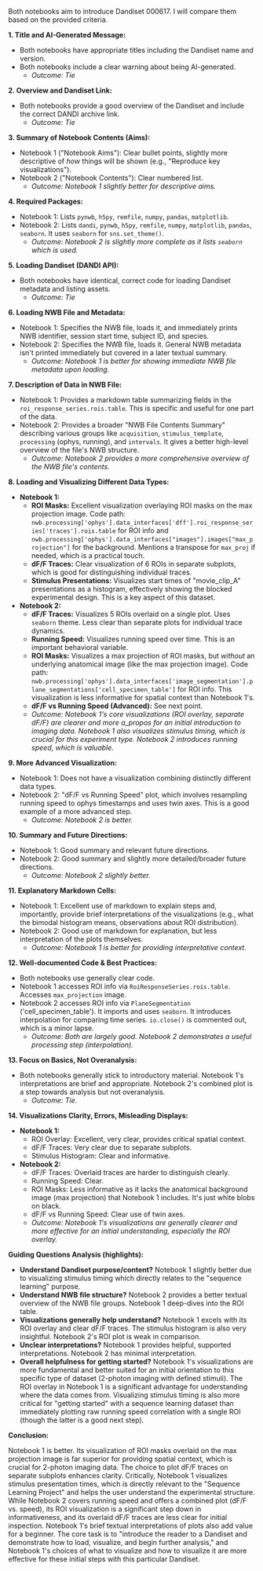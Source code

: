 Both notebooks aim to introduce Dandiset 000617. I will compare them based on the provided criteria.

**1. Title and AI-Generated Message:**
*   Both notebooks have appropriate titles including the Dandiset name and version.
*   Both notebooks include a clear warning about being AI-generated.
    *   *Outcome: Tie*

**2. Overview and Dandiset Link:**
*   Both notebooks provide a good overview of the Dandiset and include the correct DANDI archive link.
    *   *Outcome: Tie*

**3. Summary of Notebook Contents (Aims):**
*   Notebook 1 ("Notebook Aims"): Clear bullet points, slightly more descriptive of *how* things will be shown (e.g., "Reproduce key visualizations").
*   Notebook 2 ("Notebook Contents"): Clear numbered list.
    *   *Outcome: Notebook 1 slightly better for descriptive aims.*

**4. Required Packages:**
*   Notebook 1: Lists `pynwb`, `h5py`, `remfile`, `numpy`, `pandas`, `matplotlib`.
*   Notebook 2: Lists `dandi`, `pynwb`, `h5py`, `remfile`, `numpy`, `matplotlib`, `pandas`, `seaborn`. It uses `seaborn` for `sns.set_theme()`.
    *   *Outcome: Notebook 2 is slightly more complete as it lists `seaborn` which is used.*

**5. Loading Dandiset (DANDI API):**
*   Both notebooks have identical, correct code for loading Dandiset metadata and listing assets.
    *   *Outcome: Tie*

**6. Loading NWB File and Metadata:**
*   Notebook 1: Specifies the NWB file, loads it, and immediately prints NWB identifier, session start time, subject ID, and species.
*   Notebook 2: Specifies the NWB file, loads it. General NWB metadata isn't printed immediately but covered in a later textual summary.
    *   *Outcome: Notebook 1 is better for showing immediate NWB file metadata upon loading.*

**7. Description of Data in NWB File:**
*   Notebook 1: Provides a markdown table summarizing fields in the `roi_response_series.rois.table`. This is specific and useful for one part of the data.
*   Notebook 2: Provides a broader "NWB File Contents Summary" describing various groups like `acquisition`, `stimulus_template`, `processing` (ophys, running), and `intervals`. It gives a better high-level overview of the file's NWB structure.
    *   *Outcome: Notebook 2 provides a more comprehensive overview of the NWB file's contents.*

**8. Loading and Visualizing Different Data Types:**
*   **Notebook 1:**
    *   **ROI Masks:** Excellent visualization overlaying ROI masks on the max projection image. Code path: `nwb.processing['ophys'].data_interfaces['dff'].roi_response_series['traces'].rois.table` for ROI info and `nwb.processing['ophys'].data_interfaces["images"].images["max_projection"]` for the background. Mentions a transpose for `max_proj` if needed, which is a practical touch.
    *   **dF/F Traces:** Clear visualization of 6 ROIs in separate subplots, which is good for distinguishing individual traces.
    *   **Stimulus Presentations:** Visualizes start times of "movie_clip_A" presentations as a histogram, effectively showing the blocked experimental design. This is a key aspect of this dataset.
*   **Notebook 2:**
    *   **dF/F Traces:** Visualizes 5 ROIs overlaid on a single plot. Uses `seaborn` theme. Less clear than separate plots for individual trace dynamics.
    *   **Running Speed:** Visualizes running speed over time. This is an important behavioral variable.
    *   **ROI Masks:** Visualizes a max projection of ROI masks, but *without* an underlying anatomical image (like the max projection image). Code path: `nwb.processing['ophys'].data_interfaces['image_segmentation'].plane_segmentations['cell_specimen_table']` for ROI info. This visualization is less informative for spatial context than Notebook 1's.
    *   **dF/F vs Running Speed (Advanced):** See next point.
    *   *Outcome: Notebook 1's core visualizations (ROI overlay, separate dF/F) are clearer and more a_propos for an initial introduction to imaging data. Notebook 1 also visualizes stimulus timing, which is crucial for this experiment type. Notebook 2 introduces running speed, which is valuable.*

**9. More Advanced Visualization:**
*   Notebook 1: Does not have a visualization combining distinctly different data types.
*   Notebook 2: "dF/F vs Running Speed" plot, which involves resampling running speed to ophys timestamps and uses twin axes. This is a good example of a more advanced step.
    *   *Outcome: Notebook 2 is better.*

**10. Summary and Future Directions:**
*   Notebook 1: Good summary and relevant future directions.
*   Notebook 2: Good summary and slightly more detailed/broader future directions.
    *   *Outcome: Notebook 2 slightly better.*

**11. Explanatory Markdown Cells:**
*   Notebook 1: Excellent use of markdown to explain steps and, importantly, provide brief interpretations of the visualizations (e.g., what the bimodal histogram means, observations about ROI distribution).
*   Notebook 2: Good use of markdown for explanation, but less interpretation of the plots themselves.
    *   *Outcome: Notebook 1 is better for providing interpretative context.*

**12. Well-documented Code & Best Practices:**
*   Both notebooks use generally clear code.
*   Notebook 1 accesses ROI info via `RoiResponseSeries.rois.table`. Accesses `max_projection` image.
*   Notebook 2 accesses ROI info via `PlaneSegmentation` ('cell_specimen_table'). It imports and uses `seaborn`. It introduces interpolation for comparing time series. `io.close()` is commented out, which is a minor lapse.
    *   *Outcome: Both are largely good. Notebook 2 demonstrates a useful processing step (interpolation).*

**13. Focus on Basics, Not Overanalysis:**
*   Both notebooks generally stick to introductory material. Notebook 1's interpretations are brief and appropriate. Notebook 2's combined plot is a step towards analysis but not overanalysis.
    *   *Outcome: Tie.*

**14. Visualizations Clarity, Errors, Misleading Displays:**
*   **Notebook 1:**
    *   ROI Overlay: Excellent, very clear, provides critical spatial context.
    *   dF/F Traces: Very clear due to separate subplots.
    *   Stimulus Histogram: Clear and informative.
*   **Notebook 2:**
    *   dF/F Traces: Overlaid traces are harder to distinguish clearly.
    *   Running Speed: Clear.
    *   ROI Masks: Less informative as it lacks the anatomical background image (max projection) that Notebook 1 includes. It's just white blobs on black.
    *   dF/F vs Running Speed: Clear use of twin axes.
    *   *Outcome: Notebook 1's visualizations are generally clearer and more effective for an initial understanding, especially the ROI overlay.*

**Guiding Questions Analysis (highlights):**

*   **Understand Dandiset purpose/content?** Notebook 1 slightly better due to visualizing stimulus timing which directly relates to the "sequence learning" purpose.
*   **Understand NWB file structure?** Notebook 2 provides a better textual overview of the NWB file groups. Notebook 1 deep-dives into the ROI table.
*   **Visualizations generally help understand?** Notebook 1 excels with its ROI overlay and clear dF/F traces. The stimulus histogram is also very insightful. Notebook 2's ROI plot is weak in comparison.
*   **Unclear interpretations?** Notebook 1 provides helpful, supported interpretations. Notebook 2 has minimal interpretation.
*   **Overall helpfulness for getting started?** Notebook 1's visualizations are more fundamental and better suited for an initial orientation to this specific type of dataset (2-photon imaging with defined stimuli). The ROI overlay in Notebook 1 is a significant advantage for understanding where the data comes from. Visualizing stimulus timing is also more critical for "getting started" with a sequence learning dataset than immediately plotting raw running speed correlation with a single ROI (though the latter is a good next step).

**Conclusion:**

Notebook 1 is better.
Its visualization of ROI masks overlaid on the max projection image is far superior for providing spatial context, which is crucial for 2-photon imaging data. The choice to plot dF/F traces on separate subplots enhances clarity. Critically, Notebook 1 visualizes stimulus presentation times, which is directly relevant to the "Sequence Learning Project" and helps the user understand the experimental structure. While Notebook 2 covers running speed and offers a combined plot (dF/F vs. speed), its ROI visualization is a significant step down in informativeness, and its overlaid dF/F traces are less clear for initial inspection. Notebook 1's brief textual interpretations of plots also add value for a beginner. The core task is to "introduce the reader to a Dandiset and demonstrate how to load, visualize, and begin further analysis," and Notebook 1's choices of what to visualize and how to visualize it are more effective for these initial steps with this particular Dandiset.
